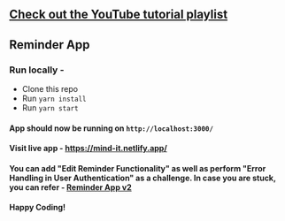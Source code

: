 
## [Check out the YouTube tutorial playlist](https://www.youtube.com/playlist?list=PLpBvfX8lxmEFjKhCUw-8PYniTz4gZgsuy)

## Reminder App

### Run locally -

- Clone this repo
- Run `yarn install`
- Run `yarn start`

#### App should now be running on `http://localhost:3000/`

#### Visit live app - https://mind-it.netlify.app/

#### You can add "Edit Reminder Functionality" as well as perform "Error Handling in User Authentication" as a challenge. In case you are stuck, you can refer - [Reminder App v2](https://github.com/sumeetgodse/reminder-app-v2)

#### Happy Coding!
